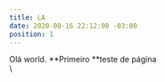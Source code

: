 ```yaml
---
title: LA
date: 2020-08-16 22:12:00 -03:00
position: 1
---
```


Olá world. \*\*Primeiro \*\*teste de página\
\
